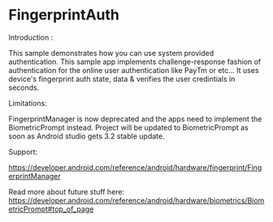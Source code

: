 # FingerprintAuth

Introduction :

This sample demonstrates how you can use system provided authentication.
This sample app implements challenge-response fashion of authentication for the online user authentication like PayTm or etc...
It uses device's fingerprint auth state, data & verifies the user credintials in seconds.

Limitations:

FingerprintManager is now deprecated and the apps need to implement the BiometricPrompt instead.
Project will be updated to BiometricPrompt as soon as Android studio gets 3.2 stable update.

Support:

https://developer.android.com/reference/android/hardware/fingerprint/FingerprintManager

Read more about future stuff here:
https://developer.android.com/reference/android/hardware/biometrics/BiometricPrompt#top_of_page
